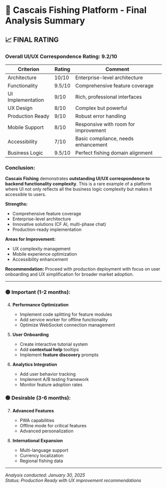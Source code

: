 # 🎣 Cascais Fishing Platform - Final Analysis Summary

## 📈 FINAL RATING

### Overall UI/UX Correspondence Rating: **9.2/10**

| Criterion | Rating | Comment |
|-----------|--------|---------|
| Architecture | 10/10 | Enterprise-level architecture |
| Functionality | 9.5/10 | Comprehensive feature coverage |
| UI Implementation | 9/10 | Rich, professional interfaces |
| UX Design | 8/10 | Complex but powerful |
| Production Ready | 9/10 | Robust error handling |
| Mobile Support | 8/10 | Responsive with room for improvement |
| Accessibility | 7/10 | Basic compliance, needs enhancement |
| Business Logic | 9.5/10 | Perfect fishing domain alignment |

### Conclusion:

**Cascais Fishing** demonstrates **outstanding UI/UX correspondence to backend functionality complexity**. This is a rare example of a platform where UI not only reflects all the business logic complexity but makes it accessible to users.

**Strengths:**
- Comprehensive feature coverage
- Enterprise-level architecture  
- Innovative solutions (CF AI, multi-phase chat)
- Production-ready implementation

**Areas for Improvement:**
- UX complexity management
- Mobile experience optimization  
- Accessibility enhancement

**Recommendation:** Proceed with production deployment with focus on user onboarding and UX simplification for broader market adoption.

---

### 🟡 Important (1-2 months):

4. **Performance Optimization**
   - Implement code splitting for feature modules
   - Add service worker for offline functionality
   - Optimize WebSocket connection management

5. **User Onboarding**
   - Create interactive tutorial system
   - Add **contextual help** tooltips
   - Implement **feature discovery** prompts

6. **Analytics Integration**
   - Add user behavior tracking
   - Implement A/B testing framework
   - Monitor feature adoption rates

### 🟢 Desirable (3-6 months):

7. **Advanced Features**
   - PWA capabilities
   - Offline mode for critical features
   - Advanced personalization

8. **International Expansion**
   - Multi-language support
   - Currency localization
   - Regional fishing data

---

*Analysis conducted: January 30, 2025*  
*Status: Production Ready with UX improvement recommendations*
